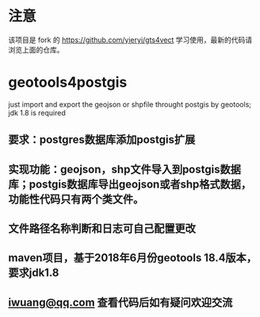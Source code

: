 # 注意
该项目是 fork 的 https://github.com/yieryi/gts4vect 学习使用，最新的代码请浏览上面的仓库。

# geotools4postgis
just import and  export the  geojson or shpfile throught postgis by geotools;  jdk 1.8 is required

## 要求：postgres数据库添加postgis扩展
## 实现功能：geojson，shp文件导入到postgis数据库；postgis数据库导出geojson或者shp格式数据，功能性代码只有两个类文件。

## 文件路径名称判断和日志可自己配置更改
 
 ## maven项目，基于2018年6月份geotools 18.4版本，要求jdk1.8
 
## iwuang@qq.com 查看代码后如有疑问欢迎交流
